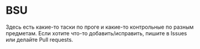 # BSU

Здесь есть какие-то таски по проге и какие-то контрольные по разным предметам. Если хотите что-то добавить/исправить, пишите в Issues или делайте Pull requests.
